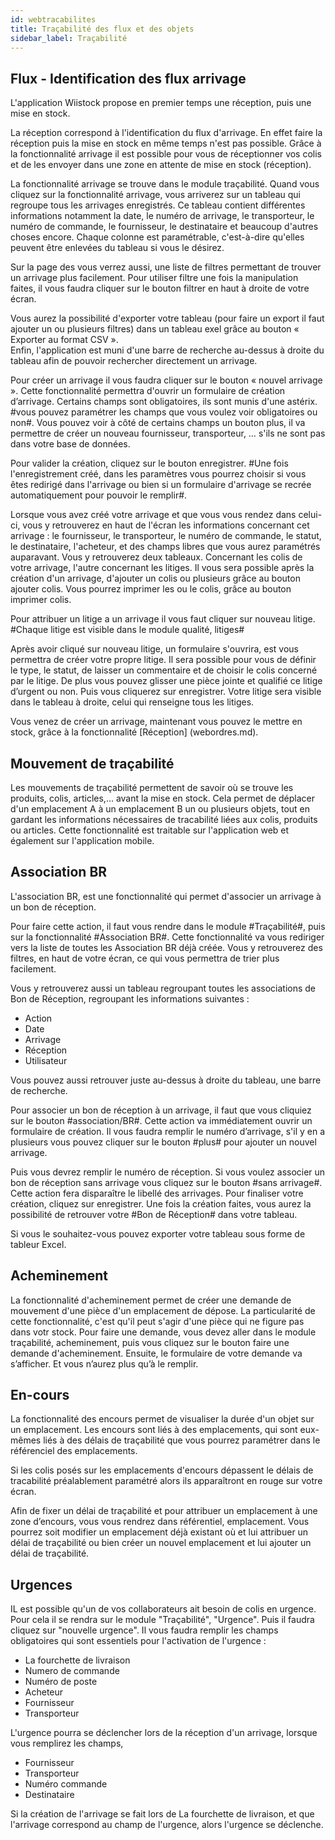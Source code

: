 ```yaml
---
id: webtracabilites
title: Traçabilité des flux et des objets
sidebar_label: Traçabilité
---
```



## Flux - Identification des flux arrivage

L'application Wiistock propose en premier temps une réception, puis une mise en stock. 

La réception correspond à l'identification du flux d'arrivage. En effet faire la réception puis la mise en stock en même temps n'est pas possible. Grâce à la fonctionnalité arrivage il est possible pour vous de réceptionner vos colis et de les envoyer dans une zone en attente de mise en stock (réception).

La fonctionnalité arrivage se trouve dans le module traçabilité. Quand vous cliquez sur la fonctionnalité arrivage, vous arriverez sur un tableau qui regroupe tous les arrivages enregistrés. Ce tableau contient différentes informations notamment la date, le numéro de arrivage, le transporteur, le numéro de commande, le fournisseur, le destinataire et beaucoup d'autres choses encore. Chaque colonne est paramétrable, c'est-à-dire qu'elles peuvent être enlevées du tableau si vous le désirez. 

Sur la page des vous verrez aussi, une liste de filtres permettant de trouver un arrivage plus facilement. Pour utiliser filtre une fois la manipulation faites, il vous faudra cliquer sur le bouton filtrer en haut à droite de votre écran. 

Vous aurez la possibilité d'exporter votre tableau (pour faire un export il faut ajouter un ou plusieurs filtres) dans un tableau exel grâce au bouton « Exporter au format CSV ».  
Enfin, l'application est muni d'une barre de recherche au-dessus à droite du tableau afin de pouvoir rechercher directement un arrivage. 

Pour créer un arrivage il vous faudra cliquer sur le bouton « nouvel arrivage ». Cette fonctionnalité permettra d'ouvrir un formulaire de création d’arrivage. Certains champs sont obligatoires, ils sont munis d'une astérix. #vous pouvez paramétrer les champs que vous voulez voir obligatoires ou non#. Vous pouvez voir à côté de certains champs un bouton plus, il va permettre de créer un nouveau fournisseur, transporteur, … s'ils ne sont pas dans votre base de données. 

Pour valider la création, cliquez sur le bouton enregistrer. #Une fois l'enregistrement créé, dans les paramètres vous pourrez choisir si vous êtes redirigé dans l'arrivage ou bien si un formulaire d'arrivage se recrée automatiquement pour pouvoir le remplir#. 

Lorsque vous avez créé votre arrivage et que vous vous rendez dans celui-ci, vous y retrouverez en haut de l'écran les informations concernant cet arrivage : le fournisseur, le transporteur, le numéro de commande, le statut, le destinataire, l'acheteur, et des champs libres que vous aurez paramétrés auparavant. Vous y retrouverez deux tableaux. Concernant les colis de votre arrivage, l'autre concernant les litiges. Il vous sera possible après la création d'un arrivage, d'ajouter un colis ou plusieurs grâce au bouton ajouter colis. Vous pourrez imprimer les ou le colis, grâce au bouton imprimer colis. 

Pour attribuer un litige a un arrivage il vous faut cliquer sur nouveau litige. #Chaque litige est visible dans le module qualité, litiges# 

Après avoir cliqué sur nouveau litige, un formulaire s'ouvrira, est vous permettra de créer votre propre litige. Il sera possible pour vous de définir le type, le statut, de laisser un commentaire et de choisir le colis concerné par le litige. De plus vous pouvez glisser une pièce jointe et qualifié ce litige d’urgent ou non. Puis vous cliquerez sur enregistrer. Votre litige sera visible dans le tableau à droite, celui qui renseigne tous les litiges. 

Vous venez de créer un arrivage, maintenant vous pouvez le mettre en stock, grâce à la fonctionnalité [Réception] (webordres.md). 


## Mouvement de traçabilité

Les mouvements de traçabilité permettent de savoir où se trouve les produits, colis, articles,… avant la mise en stock. Cela permet de déplacer d'un emplacement A à un emplacement B un ou plusieurs objets, tout en gardant les informations nécessaires de tracabilité liées aux colis, produits ou articles. Cette fonctionnalité est traitable sur l'application web et également sur l'application mobile.  

## Association BR

L'association BR, est une fonctionnalité qui permet d'associer un arrivage à un bon de réception. 

Pour faire cette action, il faut vous rendre dans le module #Traçabilité#, puis sur la fonctionnalité #Association BR#. Cette fonctionnalité va vous rediriger vers la liste de toutes les Association BR déjà créée. Vous y retrouverez des filtres, en haut de votre écran, ce qui vous permettra de trier plus facilement. 

Vous y retrouverez aussi un tableau regroupant toutes les associations de Bon de Réception, regroupant les informations suivantes : 
-	Action 
-	Date 
-	Arrivage 
-	Réception 
-	Utilisateur 

Vous pouvez aussi retrouver juste au-dessus à droite du tableau, une barre de recherche.

Pour associer un bon de réception à un arrivage, il faut que vous cliquiez sur le bouton #association/BR#. Cette action va immédiatement ouvrir un formulaire de création. Il vous faudra remplir le numéro d’arrivage, s'il y en a plusieurs vous pouvez cliquer sur le bouton #plus# pour ajouter un nouvel arrivage. 

Puis vous devrez remplir le numéro de réception. Si vous voulez associer un bon de réception sans arrivage vous cliquez sur le bouton #sans arrivage#. Cette action fera disparaître le libellé des arrivages. 
Pour finaliser votre création, cliquez sur enregistrer. Une fois la création faites, vous aurez la possibilité de retrouver votre #Bon de Réception# dans votre tableau. 

Si vous le souhaitez-vous pouvez exporter votre tableau sous forme de tableur Excel. 


## Acheminement

La fonctionnalité d'acheminement permet de créer une demande de mouvement d'une pièce d'un emplacement de dépose. La particularité de cette fonctionnalité, c'est qu'il peut s'agir d'une pièce qui ne figure pas dans votr stock. 
Pour faire une demande, vous devez aller dans le module traçabilité, acheminement, puis vous cliquez sur le bouton faire une demande d'acheminement. Ensuite, le formulaire de votre demande va s’afficher. Et vous n’aurez plus qu’à le remplir. 

## En-cours

La fonctionnalité des encours permet de visualiser la durée d'un objet sur un emplacement. Les encours sont liés à des emplacements, qui sont eux-mêmes liés à des délais de traçabilité que vous pourrez paramétrer dans le référenciel des emplacements. 

Si les colis posés sur les emplacements d'encours dépassent le délais de tracabilité préalablement paramétré alors ils apparaîtront en rouge sur votre écran. 

Afin de fixer un délai de traçabilité et pour attribuer un emplacement à une zone d’encours, vous vous rendrez dans référentiel, emplacement. Vous pourrez soit modifier un emplacement déjà existant où et lui attribuer un délai de traçabilité ou bien créer un nouvel emplacement et lui ajouter un délai de traçabilité.  

## Urgences

IL est possible qu'un de vos collaborateurs ait besoin de colis en urgence. Pour cela il se rendra sur le module "Traçabilité", "Urgence". Puis il faudra cliquez sur "nouvelle urgence". Il vous faudra remplir les champs obligatoires qui sont essentiels pour l'activation de l'urgence : 
* La fourchette de livraison 
* Numero de commande
* Numéro de poste
* Acheteur
* Fournisseur 
* Transporteur

L'urgence pourra se déclencher lors de la réception d'un arrivage, lorsque vous remplirez les champs, 
* Fournisseur 
* Transporteur
* Numéro commande
* Destinataire  

Si la création de l'arrivage se fait lors de La fourchette de livraison, et que l'arrivage correspond au champ de l'urgence, alors l'urgence se déclenche. 